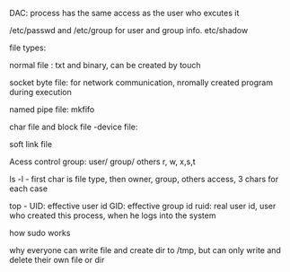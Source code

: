 DAC: process has the same access as the user who excutes it

/etc/passwd and /etc/group for user and group info. etc/shadow

file types:

normal file : txt and binary, can be created by touch

socket byte file: for network communication, nromally created program during execution

named pipe file: mkfifo

char file and block file -device file: 

soft link file

Acess control group: user/ group/ others
r, w, x,s,t

ls -l - first char is file type, then owner, group, others access, 3 chars for each case

top - 
UID: effective user id
GID: effective group id
ruid: real user id, user who created this process, when he logs into the system

how sudo works

why everyone can write file and create dir to /tmp, but can only write and delete their own file or dir




